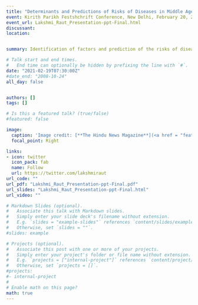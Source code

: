 ```yaml
---
title: "Determinants and Predictions of Risks of Diseases in Middle Ages — Statistical Models versus Neural Network Machine Learning Models"
event: Kirith Parikh Festshchrift Conference, New Delhi, February 20, 2021
event_url: Lakshmi_Raut_Presentation-ppt-Final.html
discussant: 
location: 


summary: Identification of factors and prediction of the risks of diseases are important for public policies and disease diagnosis in health care. The biomedical literature suggests that much of an individual’s later life health outcomes is programmed at early stages of life. The programming is strongly modulated by the epigentic inputs created by the environment in mother’s womb at prenatal stage and also by the environment at early postnatal ages. The most important epigenetic factor is stress of any kind – psychological, financial, social and chemical. Other significant factors are diet, smoking, substance use, and exercising. These modulating factors are important throughout life, with stronger effects imparted in early stages of life. I use the most popular statistical model – mulinomial logit model – and the neural network model – multi-layer deep learning model – for identification of important determining factors and prediction of the risks of various diseases that individuals experience in their middle ages. I use the Health and Retirement Studies (HRS) data to that end. I compare their predictive powers using confusion matrix indicator and discuss various criteria used by these two methods to identify the important factors of the risks. I discuss pros and cons of these two types from prediction and inference viewpoint.

# Talk start and end times.
#   End time can optionally be hidden by prefixing the line with `#`.
date: "2021-02-19T07:30:00Z"
#date_end: "2008-10-24"
all_day: false


authors: []
tags: []

# Is this a featured talk? (true/false)
#featured: false

image:
  caption: 'Image credit: [**The Hindu News Magazine**](<a href = "featured.jpg">)'
  focal_point: Right

links:
- icon: twitter
  icon_pack: fab
  name: Follow
  url: https://twitter.com/lakshmiraut
url_code: ""
url_pdf: "Lakshmi_Raut_Presentation-ppt-Final.pdf"
url_slides: "Lakshmi_Raut_Presentation-ppt-Final.html"
url_video: ""

# Markdown Slides (optional).
#   Associate this talk with Markdown slides.
#   Simply enter your slide deck's filename without extension.
#   E.g. `slides = "example-slides"` references `content/slides/example-slides.md`.
#   Otherwise, set `slides = ""`.
#slides: example

# Projects (optional).
#   Associate this post with one or more of your projects.
#   Simply enter your project's folder or file name without extension.
#   E.g. `projects = ["internal-project"]` references `content/project/deep-learning/index.md`.
#   Otherwise, set `projects = []`.
#projects:
#- internal-project
#
# Enable math on this page?
math: true
---
```

